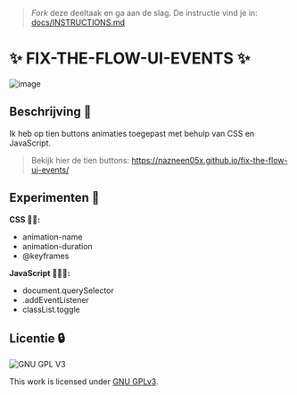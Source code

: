 > _Fork_ deze deeltaak en ga aan de slag. De instructie vind je in: [docs/INSTRUCTIONS.md](docs/INSTRUCTIONS.md)

#  ✨ FIX-THE-FLOW-UI-EVENTS ✨

![image](https://user-images.githubusercontent.com/112861261/207925939-2f9afd21-4fdf-40d3-a42c-c4802d8d9f56.png)


## Beschrijving 📝
Ik heb op tien buttons animaties toegepast met behulp van CSS en JavaScript.

> Bekijk hier de tien buttons: https://nazneen05x.github.io/fix-the-flow-ui-events/

## Experimenten 🧪

<strong>CSS 👩‍🎨:</strong>
<ul>
<li>animation-name</li>
<li>animation-duration</li>
<li>@keyframes</li>
</ul>

<strong>JavaScript 👩🏿‍💻:</strong>
<ul>
<li>document.querySelector</li>
<li>.addEventListener</li>
<li>classList.toggle</li>
</ul>


## Licentie 🔒
![GNU GPL V3](https://www.gnu.org/graphics/gplv3-127x51.png)

This work is licensed under [GNU GPLv3](./LICENSE).
